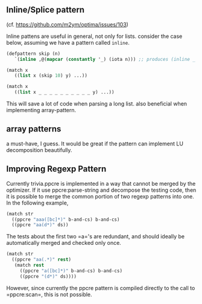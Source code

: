 ## Inline/Splice pattern 

(cf. https://github.com/m2ym/optima/issues/103)

Inline pattens are useful in general, not only for lists.
consider the case below, assuming we have a pattern called `inline`.

```lisp
(defpattern skip (n)
   `(inline ,@(mapcar (constantly '_) (iota n))) ;; produces (inline _ _ _) for (skip 3)

(match x
   ((list x (skip 10) y) ...))

(match x
   ((list x _ _ _ _ _ _ _ _ _ _ y) ...))
```

This will save a lot of code when parsing a long list.
also beneficial when implementing array-pattern.

## array patterns

a must-have, I guess. It would be great if the pattern can implement LU decomposition beautifully.

## Improving Regexp Pattern

Currently trivia.ppcre is implemented in a way that cannot be merged by the optimizer. If it use ppcre:parse-string and decompose the testing code, then it is possible to merge the common portion of two regexp patterns into one. In the following example, 

```lisp
(match str
  ((ppcre "aaa([bc]*)" b-and-cs) b-and-cs)
  ((ppcre "aa(d*)" ds))
```

The tests about the first two =a='s are redundant, and should ideally be automatically merged and checked only once.

```lisp
(match str
  ((ppcre "aa(.*)" rest)
   (match rest
     ((ppcre "a([bc]*)" b-and-cs) b-and-cs)
     ((ppcre "(d*)" ds))))
```

However, since currently the ppcre pattern is compiled directly to the call to =ppcre:scan=, this is not possible.

